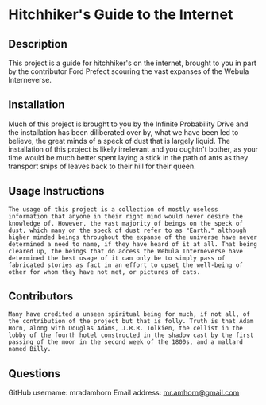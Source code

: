 # Hitchhiker's Guide to the Internet

  ## Description
  This project is a guide for hitchhiker's on the internet, brought to you in part by the contributor Ford Prefect scouring the vast expanses of the Webula Interneverse. 

  ## Installation
  Much of this project is brought to you by the Infinite Probability Drive and the installation has been diliberated over by, what we have been led to believe, the great minds of a speck of dust that is largely liquid. The installation of this project is likely irrelevant and you oughtn't bother, as your time would be much better spent laying a stick in the path of ants as they transport snips of leaves back to their hill for their queen. 

  ## Usage Instructions
    The usage of this project is a collection of mostly useless information that anyone in their right mind would never desire the knowledge of. However, the vast majority of beings on the speck of dust, which many on the speck of dust refer to as "Earth," although higher minded beings throughout the expanse of the universe have never determined a need to name, if they have heard of it at all. That being cleared up, the beings that do access the Webula Interneverse have determined the best usage of it can only be to simply pass of fabricated stories as fact in an effort to upset the well-being of other for whom they have not met, or pictures of cats. 

  ## Contributors
    Many have credited a unseen spiritual being for much, if not all, of the contribution of the project but that is folly. Truth is that Adam Horn, along with Douglas Adams, J.R.R. Tolkien, the cellist in the lobby of the fourth hotel constructed in the shadow cast by the first passing of the moon in the second week of the 1800s, and a mallard named Billy. 

  ## Questions
  GitHub username: mradamhorn
  Email address: mr.amhorn@gmail.com
